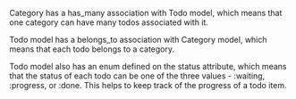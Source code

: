 Category has a has_many association with Todo model, which means that one category can have many todos associated with it.

Todo model has a belongs_to association with Category model, which means that each todo belongs to a category.

Todo model also has an enum defined on the status attribute, which means that the status of each todo can be one of the three values - :waiting, :progress, or :done. This helps to keep track of the progress of a todo item.
